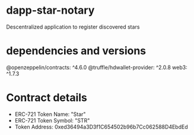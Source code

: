 # dapp-star-notary
Descentralized application to register discovered stars

# dependencies and versions

@openzeppelin/contracts: ^4.6.0
@truffle/hdwallet-provider: ^2.0.8
web3: ^1.7.3

# Contract details

- ERC-721 Token Name: "Star"
- ERC-721 Token Symbol: "STR"
- Token Address: 0xed36494a3D3f1C654502b96b7Cc062588D4EbdEd
